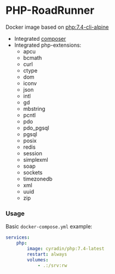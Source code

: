 # PHP-RoadRunner
Docker image based on [php:7.4-cli-alpine](https://hub.docker.com/_/php?tab=tags&page=1&name=7.4-cli-alpine)
* Integrated [composer](https://roadrunner.dev/)
* Integrated php-extensions:
    * apcu
    * bcmath
    * curl
    * ctype
    * dom
    * iconv
    * json
    * intl
    * gd
    * mbstring
    * pcntl
    * pdo
    * pdo_pgsql
    * pgsql
    * posix
    * redis
    * session
    * simplexml
    * soap
    * sockets
    * timezonedb
    * xml
    * uuid
    * zip

### Usage

Basic `docker-compose.yml` example:
```yaml
services:
    php:
        image: cyradin/php:7.4-latest
        restart: always
        volumes:
            - .:/srv:rw
```
